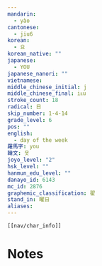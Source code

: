 ```yaml
---
mandarin:
  - yào
cantonese:
  - jiu6
korean:
  - 요
korean_native: ""
japanese:
  - YOU
japanese_nanori: ""
vietnamese:
middle_chinese_initial: j
middle_chinese_final: iᴇu
stroke_count: 18
radical: 日
skip_number: 1-4-14
grade_level: 6
pos: ""
english:
  - day of the week
羅馬字: you
韓文: 욧
joyo_level: "2"
hsk_level: ""
hanmun_edu_level: ""
danayo_id: 6143
mc_id: 2876
graphemic_classification: 翟
stand_in: 曜日
aliases:
---
```

```meta-bind-embed
[[nav/char_info]]
```

# Notes
